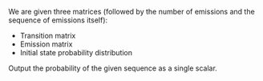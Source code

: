  We are given three matrices (followed by the number of emissions and the sequence of emissions itself):
 - Transition matrix
 - Emission matrix
 - Initial state probability distribution
 
 Output the probability of the given sequence as a single scalar.
